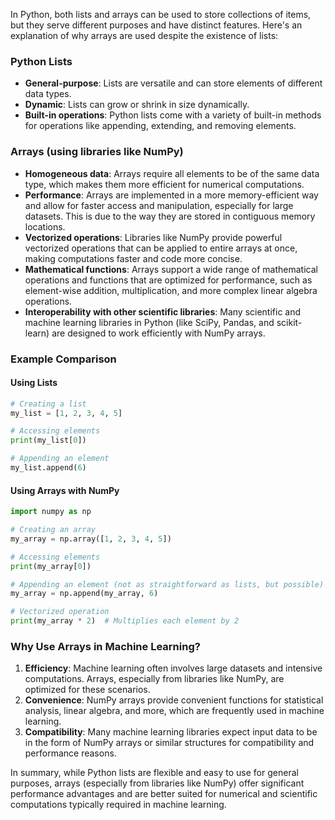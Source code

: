 In Python, both lists and arrays can be used to store collections of items, but they serve different purposes and have distinct features. Here's an explanation of why arrays are used despite the existence of lists:

### Python Lists
- **General-purpose**: Lists are versatile and can store elements of different data types.
- **Dynamic**: Lists can grow or shrink in size dynamically.
- **Built-in operations**: Python lists come with a variety of built-in methods for operations like appending, extending, and removing elements.

### Arrays (using libraries like NumPy)
- **Homogeneous data**: Arrays require all elements to be of the same data type, which makes them more efficient for numerical computations.
- **Performance**: Arrays are implemented in a more memory-efficient way and allow for faster access and manipulation, especially for large datasets. This is due to the way they are stored in contiguous memory locations.
- **Vectorized operations**: Libraries like NumPy provide powerful vectorized operations that can be applied to entire arrays at once, making computations faster and code more concise.
- **Mathematical functions**: Arrays support a wide range of mathematical operations and functions that are optimized for performance, such as element-wise addition, multiplication, and more complex linear algebra operations.
- **Interoperability with other scientific libraries**: Many scientific and machine learning libraries in Python (like SciPy, Pandas, and scikit-learn) are designed to work efficiently with NumPy arrays.

### Example Comparison

#### Using Lists
```python
# Creating a list
my_list = [1, 2, 3, 4, 5]

# Accessing elements
print(my_list[0])

# Appending an element
my_list.append(6)
```

#### Using Arrays with NumPy
```python
import numpy as np

# Creating an array
my_array = np.array([1, 2, 3, 4, 5])

# Accessing elements
print(my_array[0])

# Appending an element (not as straightforward as lists, but possible)
my_array = np.append(my_array, 6)

# Vectorized operation
print(my_array * 2)  # Multiplies each element by 2
```

### Why Use Arrays in Machine Learning?

1. **Efficiency**: Machine learning often involves large datasets and intensive computations. Arrays, especially from libraries like NumPy, are optimized for these scenarios.
2. **Convenience**: NumPy arrays provide convenient functions for statistical analysis, linear algebra, and more, which are frequently used in machine learning.
3. **Compatibility**: Many machine learning libraries expect input data to be in the form of NumPy arrays or similar structures for compatibility and performance reasons.

In summary, while Python lists are flexible and easy to use for general purposes, arrays (especially from libraries like NumPy) offer significant performance advantages and are better suited for numerical and scientific computations typically required in machine learning.
